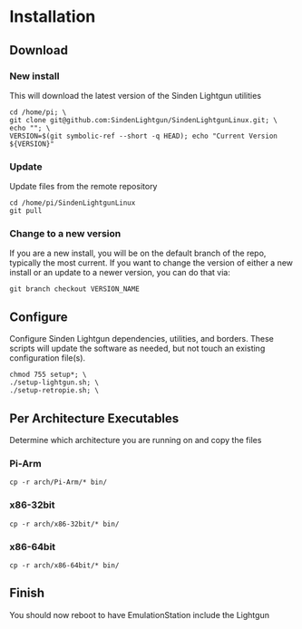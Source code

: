 # Installation

## Download

### New install

This will download the latest version of the Sinden Lightgun utilities

```
cd /home/pi; \
git clone git@github.com:SindenLightgun/SindenLightgunLinux.git; \
echo ""; \
VERSION=$(git symbolic-ref --short -q HEAD); echo "Current Version ${VERSION}"
```

### Update

Update files from the remote repository

```
cd /home/pi/SindenLightgunLinux
git pull
```

### Change to a new version

If you are a new install, you will be on the default branch of the repo, typically the most current. If you want to change the version of either a new install or an update to a newer version, you can do that via:

```
git branch checkout VERSION_NAME
```

## Configure

Configure Sinden Lightgun dependencies, utilities, and borders. These scripts will update the software as needed, but not touch an existing configuration file(s).

```
chmod 755 setup*; \
./setup-lightgun.sh; \
./setup-retropie.sh; \
```

## Per Architecture Executables

Determine which architecture you are running on and copy the files

### Pi-Arm

```
cp -r arch/Pi-Arm/* bin/
```

### x86-32bit

```
cp -r arch/x86-32bit/* bin/
```

### x86-64bit

```
cp -r arch/x86-64bit/* bin/
```

## Finish

You should now reboot to have EmulationStation include the Lightgun



